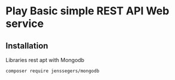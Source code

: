 # Play Basic  simple REST API Web service


Installation
------------
Libraries rest apt with Mongodb
```
composer require jenssegers/mongodb
